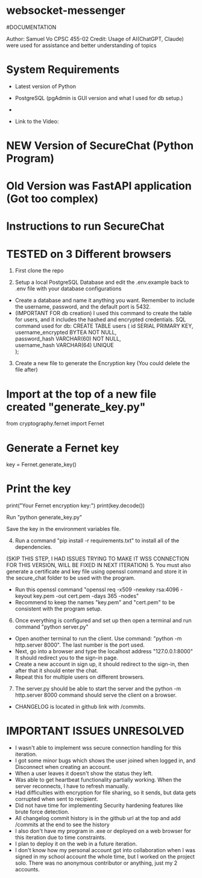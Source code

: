# websocket-messenger
#DOCUMENTATION
 
 Author: Samuel Vo
 CPSC 455-02
 Credit: Usage of AI(ChatGPT, Claude) were used for assistance and better understanding of topics

# System Requirements
- Latest version of Python
- PostgreSQL (pgAdmin is GUI version and what I used for db setup.)
- 

- Link to the Video:
 

# NEW Version of SecureChat (Python Program)
# Old Version was FastAPI application (Got too complex)
# Instructions to run SecureChat

# TESTED on 3 Different browsers

1. First clone the repo

2. Setup a local PostgreSQL Database and edit the .env.example back to .env file with your database configurations
- Create a database and name it anything you want. Remember to include the username, password, and the default port is 5432.
- (IMPORTANT FOR db creation) I used this command to create the table for users, and it includes the hashed and encrypted credentials.
SQL command used for db:
CREATE TABLE users (
    id SERIAL PRIMARY KEY,                
    username_encrypted BYTEA NOT NULL,    
    password_hash VARCHAR(60) NOT NULL,   
    username_hash VARCHAR(64) UNIQUE     
);

3. Create a new file to generate the Encryption key
(You could delete the file after)

# Import at the top of a new file created "generate_key.py"
from cryptography.fernet import Fernet

# Generate a Fernet key
key = Fernet.generate_key()

# Print the key
print("Your Fernet encryption key:")
print(key.decode())

Run "python generate_key.py"

Save the key in the environment variables file. 

4. Run a command "pip install -r requirements.txt" to install all of the dependencies.


(SKIP THIS STEP, I HAD ISSUES TRYING TO MAKE IT WSS CONNECTION FOR THIS VERSION, WILL BE FIXED IN NEXT ITERATION)
5. You must also generate a certificate and key file using openssl command and store it in the secure_chat folder to be used with the program. 
- Run this openssl command "openssl req -x509 -newkey rsa:4096 -keyout key.pem -out cert.pem -days 365 -nodes"
- Recommend to keep the names "key.pem" and "cert.pem" to be consistent with the program setup. 

6. Once everything is configured and set up then open a terminal and run command "python server.py"
- Open another terminal to run the client. Use command: "python -m http.server 8000". The last number is the port used. 
- Next, go into a browser and type the localhost address "127.0.0.1:8000" It should redirect you to the sign-in page.
- Create a new account in sign up, it should redirect to the sign-in, then after that it should enter the chat.
- Repeat this for multiple users on different browsers. 

7. The server.py should be able to start the server and the python -m http.server 8000 command should serve the client on a browser. 

- CHANGELOG is located in github link with /commits. 

# IMPORTANT ISSUES UNRESOLVED
- I wasn't able to implement wss secure connection handling for this iteration.
- I got some minor bugs which shows the user joined when logged in, and Disconnect when creating an account. 
- When a user leaves it doesn't show the status they left. 
- Was able to get heartbeat functionality partially working. When the server reconnects, I have to refresh manually. 
- Had difficulties with encryption for file sharing, so it sends, but data gets corrupted when sent to recipient.
- Did not have time for implementing Security hardening features like brute force detection. 
- All changelog commit history is in the github url at the top and add /commits at the end to see the history
- I also don't have my program in .exe or deployed on a web browser for this iteration due to time constraints. 
- I plan to deploy it on the web in a future iteration. 
- I don't know how my personal account got into collaboration when I was signed in my school account the whole time, but I worked on the project solo. There was no anonymous contributor or anything, just my 2 accounts. 